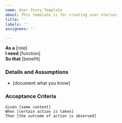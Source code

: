 ```yaml
---
name: User Story Template
about: This template is for creating user stories
title: ''
labels: ''
assignees: ''

---
```


**As a** [role]  
**I need** [function]  
**So that** [benefit]  
      
### Details and Assumptions
* [document what you know] 
     
### Acceptance Criteria     
 ```gherkin
 Given [some context]
 When [certain action is taken]
 Then [the outcome of action is observed]
 ```
